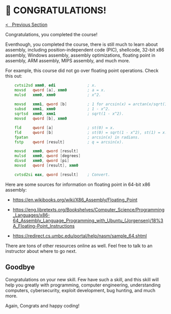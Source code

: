
# 🎉 CONGRATULATIONS!

[<&nbsp;&nbsp; Previous Section](../3-27_structs/README.md) 

Congratulations, you completed the course!

Eventhough, you completed the course, there is still much to learn about 
assembly, including position-independent code (PIC), shellcode, 32-bit x86 
assembly, Windows assembly, assembly optimizations, floating point in 
assembly, ARM assembly, MIPS assembly, and much more.

For example, this course did not go over floating point operations. Check this 
out:

``` asm
    cvtsi2sd xmm0, edi              ; x.
    movsd   qword [a], xmm0         ; a = x.
    mulsd   xmm0, xmm0              ; x^2.
    
    movsd   xmm1, qword [b]         ; 1 for arcsin(x) = arctan(x/sqrt(1-x^2)).
    subsd   xmm1, xmm0              ; 1 - x^2.
    sqrtsd  xmm0, xmm1              ; sqrt(1 - x^2).
    movsd   qword [b], xmm0

    fld     qword [a]               ; st(0) = x.
    fld     qword [b]               ; st(0) = sqrt(1 - x^2), st(1) = x.
    fpatan                          ; arcsin(x) in radians.
    fstp    qword [result]          ; q = arcsin(x).

    movsd   xmm0, qword [result]
    mulsd   xmm0, qword [degrees]
    divsd   xmm0, qword [pi]
    movsd   qword [result], xmm0

    cvtsd2si eax, qword [result]    ; Convert.
```

Here are some sources for information on floating point in 64-bit x86 assembly:

- https://en.wikibooks.org/wiki/X86_Assembly/Floating_Point

- https://eng.libretexts.org/Bookshelves/Computer_Science/Programming_Languages/x86-64_Assembly_Language_Programming_with_Ubuntu_(Jorgensen)/18%3A_Floating-Point_Instructions

- https://redirect.cs.umbc.edu/portal/help/nasm/sample_64.shtml

There are tons of other resources online as well. Feel free to talk to an instructor about where to go next. 


## Goodbye

Congratulations on your new skill. Few have such a skill, and this skill will 
help you greatly with programming, computer engineering, understanding 
computers, cybersecurity, exploit development, bug hunting, and much more. 

Again, Congrats and happy coding!


<!--- End of file. --->
